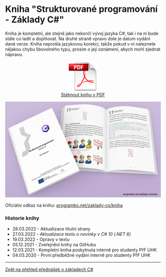 # Kniha "Strukturované programování - Základy C#"

Kniha je kompletní, ale stejně jako nekončí vývoj jazyka C#, 
tak i na ní bude stále co ladit a doplňovat. Na druhé straně vpravo dole je datum 
vydání dané verze. Kniha neprošla jazykovou korekcí, takže pokud v ní 
naleznete nějakou chybu libovolného typu, prosím o její oznámení, 
abych mohl zjednat nápravu.

<p align="center">
	<a href="https://github.com/PetrVobornik/prednasky/raw/master/ZakladyCs/Kniha/zaklady-cs.pdf" />
		<img src="https://github.com/PetrVobornik/prednasky/raw/master/ZakladyCs/Kniha/img/pdf.png" alt="Odkaz na stažení knihy Základy C# v PDF" width="96" /><br/>Stáhnout knihu v PDF
	</a>
</p>


<p align="center">
	<img src="https://github.com/PetrVobornik/prednasky/raw/master/ZakladyCs/Kniha/img/zaklady-cs-book.jpg" alt="Ilustrační obrázek knihy Základy C#" />
</p>

Oficiální odkaz na knihu: [programko.net/zaklady-cs/kniha](https://programko.net/zaklady-cs/kniha)


### Historie knihy

* 28.03.2022 - Aktualizace titulní strany
* 27.03.2022 - *Aktualizace textu o novinky v C# 10 (.NET 6)*
* 19.03.2022 - Opravy v textu
* 05.12.2021 - Zveřejnění knihy na GitHubu
* 12.03.2021 - Kompletní kniha poskytnuta interně pro studenty PřF UHK
* 04.03.2020 - První předběžné vydání interně pro studenty PřF UHK


---

[Zpět na přehled přednášek o základech C#](https://github.com/PetrVobornik/prednasky/tree/master/ZakladyCs)
